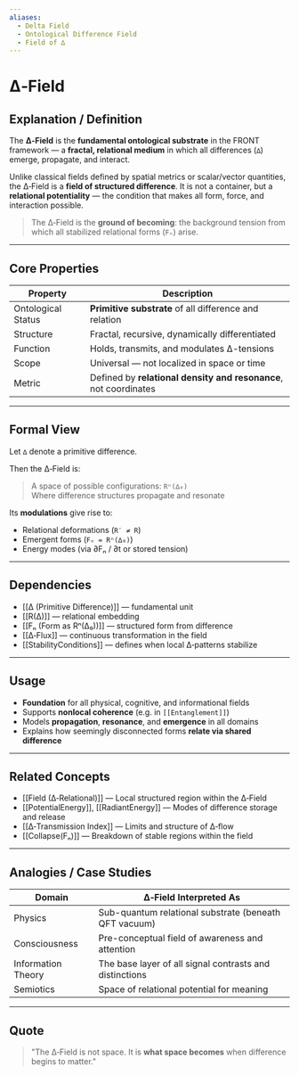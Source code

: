 ```yaml
---
aliases:
  - Delta Field
  - Ontological Difference Field
  - Field of ∆
---
```


# ∆‑Field

## Explanation / Definition

The **∆‑Field** is the **fundamental ontological substrate** in the FRONT framework — a **fractal, relational medium** in which all differences (`∆`) emerge, propagate, and interact.

Unlike classical fields defined by spatial metrics or scalar/vector quantities, the ∆‑Field is a **field of structured difference**. It is not a container, but a **relational potentiality** — the condition that makes all form, force, and interaction possible.

> The ∆‑Field is the **ground of becoming**: the background tension from which all stabilized relational forms (`Fₙ`) arise.

---

## Core Properties

| Property             | Description                                                                 |
|----------------------|-----------------------------------------------------------------------------|
| Ontological Status   | **Primitive substrate** of all difference and relation                      |
| Structure            | Fractal, recursive, dynamically differentiated                              |
| Function             | Holds, transmits, and modulates ∆-tensions                                  |
| Scope                | Universal — not localized in space or time                                  |
| Metric               | Defined by **relational density and resonance**, not coordinates            |

---

## Formal View

Let `∆` denote a primitive difference.

Then the ∆‑Field is:

> A space of possible configurations: `Rⁿ(∆₀)`  
> Where difference structures propagate and resonate

Its **modulations** give rise to:

- Relational deformations (`R′ ≠ R`)
- Emergent forms (`Fₙ = Rⁿ(∆₀)`)
- Energy modes (via ∂Fₙ / ∂t or stored tension)

---

## Dependencies

- [[∆ (Primitive Difference)]] — fundamental unit
- [[R(∆)]] — relational embedding
- [[Fₙ (Form as Rⁿ(∆₀))]] — structured form from difference
- [[∆‑Flux]] — continuous transformation in the field
- [[StabilityConditions]] — defines when local ∆‑patterns stabilize

---

## Usage

- **Foundation** for all physical, cognitive, and informational fields
- Supports **nonlocal coherence** (e.g. in `[[Entanglement]]`)
- Models **propagation**, **resonance**, and **emergence** in all domains
- Explains how seemingly disconnected forms **relate via shared difference**

---

## Related Concepts

- [[Field (∆‑Relational)]] — Local structured region within the ∆‑Field
- [[PotentialEnergy]], [[RadiantEnergy]] — Modes of difference storage and release
- [[∆‑Transmission Index]] — Limits and structure of ∆‑flow
- [[Collapse(Fₙ)]] — Breakdown of stable regions within the field

---

## Analogies / Case Studies

| Domain             | ∆‑Field Interpreted As                                       |
|--------------------|--------------------------------------------------------------|
| Physics            | Sub-quantum relational substrate (beneath QFT vacuum)        |
| Consciousness      | Pre-conceptual field of awareness and attention               |
| Information Theory | The base layer of all signal contrasts and distinctions      |
| Semiotics          | Space of relational potential for meaning                    |

---

## Quote

> "The ∆‑Field is not space. It is **what space becomes** when difference begins to matter."  
